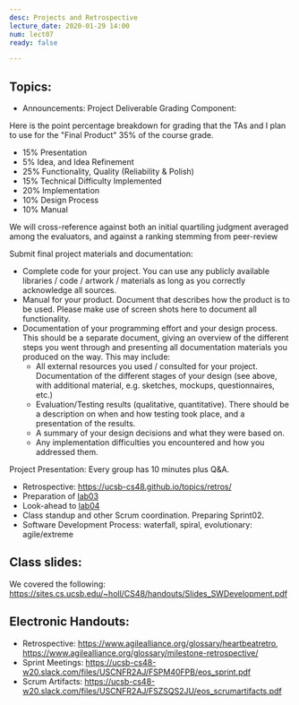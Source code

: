 ```yaml
---
desc: Projects and Retrospective
lecture_date: 2020-01-29 14:00
num: lect07
ready: false

---
```



## Topics: 

* Announcements: Project Deliverable Grading Component:
 
Here is the point percentage breakdown for grading that the TAs and I plan to use for the "Final Product" 35% of the course grade. 

   * 15% Presentation
   *  5% Idea, and Idea Refinement
   * 25% Functionality, Quality (Reliability & Polish)
   * 15% Technical Difficulty Implemented
   * 20% Implementation
   * 10% Design Process
   * 10% Manual

We will cross-reference against both an initial quartiling judgment averaged among the evaluators, and against a ranking stemming from peer-review
 

Submit final project materials and documentation:
* Complete code for your project. You can use any publicly available libraries / code / artwork / materials as long as you correctly acknowledge all sources.
* Manual for your product. Document that describes how the product is to be used. Please make use of screen shots here to document all functionality.
* Documentation of your programming effort and your design process. This should be a separate document, giving an overview of the different steps you went through and presenting all documentation materials you produced on the way. This may include:
	* All external resources you used / consulted for your project. Documentation of the different stages of your design (see above, with additional material, e.g. sketches, mockups, questionnaires, etc.)
	* Evaluation/Testing results (qualitative, quantitative). There should be a description on when and how testing took place, and a presentation of the results. 
	* A summary of your design decisions and what they were based on.
	* Any implementation difficulties you encountered and how you addressed them.

Project Presentation:
Every group has 10 minutes plus Q&A. 

* Retrospective: <https://ucsb-cs48.github.io/topics/retros/>
* Preparation of <a href="https://ucsb-cs48.github.io/w20/lab/lab03/">lab03</a>
* Look-ahead to <a href="https://ucsb-cs48.github.io/w20/lab/lab04/">lab04</a>
* Class standup and other Scrum coordination. Preparing Sprint02.
* Software Development Process: waterfall, spiral, evolutionary: agile/extreme


## Class slides: 
We covered the following:
<https://sites.cs.ucsb.edu/~holl/CS48/handouts/Slides_SWDevelopment.pdf>

## Electronic Handouts:
* Retrospective: <https://www.agilealliance.org/glossary/heartbeatretro>, <https://www.agilealliance.org/glossary/milestone-retrospective/>
* Sprint Meetings: <https://ucsb-cs48-w20.slack.com/files/USCNFR2AJ/FSPM40FPB/eos_sprint.pdf>
* Scrum Artifacts: <https://ucsb-cs48-w20.slack.com/files/USCNFR2AJ/FSZSQS2JU/eos_scrumartifacts.pdf> <br>


